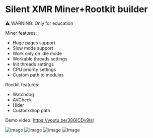 # Silent XMR Miner+Rootkit builder
⚠️ WARNING: Only for education

Miner features:
  - Huge pages support
  - Slow mode support
  - Work only on idle mode
  - Workable threads settings
  - Init threads settings
  - CPU priority settings
  - Custom path to modules

Rootkit features:
  - Watchdog
  - AVCheck
  - Hider
  - Custom drop path

Demo video:
https://youtu.be/38GICDv9IsI

![image](https://github.com/user-attachments/assets/aed266ca-5493-436d-8e47-5d691746acfc)
![image](https://github.com/user-attachments/assets/68eb4563-90b7-420a-99bd-202b8a8b860a)
![image](https://github.com/user-attachments/assets/f6639988-7bac-439b-8cbc-d888bc685380)
![image](https://github.com/user-attachments/assets/878fd59d-7fcd-434b-b0c5-748a2e2274d5)

